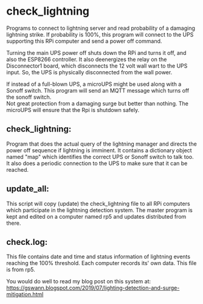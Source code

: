 # check_lightning

Programs to connect to lightning server and read probability of a damaging
lightning strike.  If probability is 100%, this program will connect to the
UPS supporting this RPi computer and send a power off command.

Turning the main UPS power off shuts down the RPi and turns it off, and also the ESP8266
controller.  It also deenergizes the relay on the Disconnector1 board, which
disconnects the 12 volt wall wart to the UPS input.  So, the UPS is physically
disconnected from the wall power.

If instead of a full-blown UPS, a microUPS might be used along with a Sonoff
switch. This program will send an MQTT message which turns off the sonoff switch.  
Not great protection from a damaging surge but better than nothing.  The
microUPS will ensure that the Rpi is shutdown safely.

## check_lightning:

Program that does the actual query of the lightning manager and directs the
power off sequence if lightning is imminent. It contains a dictionary object
named "map" which identifies the correct UPS or Sonoff switch to talk too. 
It also does a periodic connection to the UPS to make sure that it can be
reached.

## update_all:

This script will copy (update)  the check_lightning file to all RPi computers which
participate in the lightning detection system. The master program is kept
and edited on a computer named rp5 and updates distributed from there.

## check.log:

This file contains date and time and status information of lightning events reaching the 
100% threshold.  Each computer records its' own data. This file is from rp5.

You would do well to read my blog post on this system at: https://gswann.blogspot.com/2019/07/lighting-detection-and-surge-mitigation.html

   

